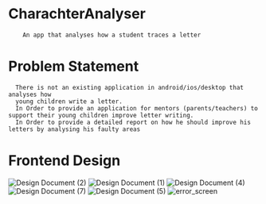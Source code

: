# CharachterAnalyser
	    An app that analyses how a student traces a letter
  
# Problem Statement
	  There is not an existing application in android/ios/desktop that analyses how
	  young children write a letter.
	  In Order to provide an application for mentors (parents/teachers) to support their young children improve letter writing.
	  In Order to provide a detailed report on how he should improve his letters by analysing his faulty areas
  
# Frontend Design

![Design Document (2)](https://user-images.githubusercontent.com/37478917/109533444-3f686000-7ae0-11eb-8102-2a84e6213e77.jpg)
![Design Document (1)](https://user-images.githubusercontent.com/37478917/109533445-40998d00-7ae0-11eb-8bd0-e7f63467e8cc.jpg)
![Design Document (4)](https://user-images.githubusercontent.com/37478917/109533698-85252880-7ae0-11eb-85df-382caa829c38.jpg)
![Design Document (7)](https://user-images.githubusercontent.com/37478917/109533636-73438580-7ae0-11eb-8a81-20b6587a9a2c.jpg)
![Design Document (5)](https://user-images.githubusercontent.com/37478917/109533697-848c9200-7ae0-11eb-9f30-5e3fd22e80dc.jpg)
![error_screen](https://user-images.githubusercontent.com/37478917/109533692-835b6500-7ae0-11eb-9854-699f7ce1f998.jpg)








